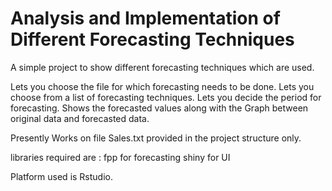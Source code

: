 # Analysis and Implementation of Different Forecasting Techniques

A simple project to show different forecasting techniques which are used.

Lets you choose the file for which forecasting needs to be done.
Lets you choose from a list of forecasting techniques.
Lets you decide the period for forecasting.
Shows the forecasted values along with the Graph between original data and forecasted data.

Presently Works on file Sales.txt provided in the project structure only.

libraries required are : 
fpp for forecasting 
shiny for UI

Platform used is Rstudio.
